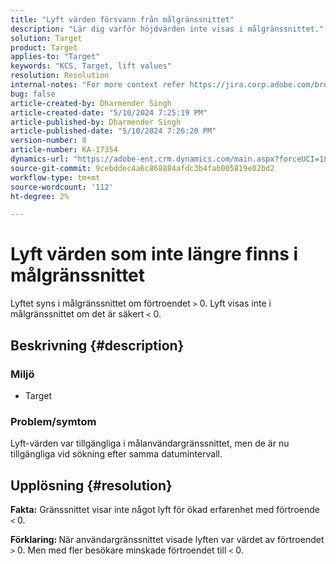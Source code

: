 ```yaml
---
title: "Lyft värden försvann från målgränssnittet"
description: "Lär dig varför höjdvärden inte visas i målgränssnittet."
solution: Target
product: Target
applies-to: "Target"
keywords: "KCS, Target, lift values"
resolution: Resolution
internal-notes: "For more context refer https://jira.corp.adobe.com/browse/TGT-41844"
bug: false
article-created-by: Dharmender Singh
article-created-date: "5/10/2024 7:25:19 PM"
article-published-by: Dharmender Singh
article-published-date: "5/10/2024 7:26:20 PM"
version-number: 8
article-number: KA-17354
dynamics-url: "https://adobe-ent.crm.dynamics.com/main.aspx?forceUCI=1&pagetype=entityrecord&etn=knowledgearticle&id=a798db06-030f-ef11-9f8a-6045bd006b25"
source-git-commit: 9cebddec4a6c868884afdc3b4fab005819e02bd2
workflow-type: tm+mt
source-wordcount: '112'
ht-degree: 2%

---
```


# Lyft värden som inte längre finns i målgränssnittet


Lyftet syns i målgränssnittet om förtroendet `>`  0. Lyft visas inte i målgränssnittet om det är säkert `<`  0.

## Beskrivning {#description}


### <b>Miljö</b>

- Target


### <b>Problem/symtom</b>

Lyft-värden var tillgängliga i målanvändargränssnittet, men de är nu tillgängliga vid sökning efter samma datumintervall.


## Upplösning {#resolution}


<b>Fakta:</b> Gränssnittet visar inte något lyft för ökad erfarenhet med förtroende `<`  0.

<b>Förklaring: </b>När användargränssnittet visade lyften var värdet av förtroendet `>`  0. Men med fler besökare minskade förtroendet till `<`  0.
